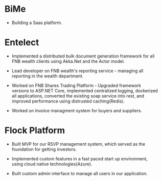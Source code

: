 # BiMe

* Building a Saas platform.


# Entelect 
 
* Implemented a distributed bulk document generation framework for all FNB wealth clients using Akka.Net and the Actor model.

* Lead developer on FNB wealth's reporting service - managing all reporting in the wealth department.

* Worked on FNB Shares Trading Platform - Upgraded framework versions to ASP.NET Core, implemented centralized logging, dockerized all applications, converted the existing soap service into rest, and improved performance using distrusted caching(Redis).

* Worked on Invoice managment system for buyers and suppliers.

# Flock Platform 

* Built MVP for our RSVP management system, which served as the foundation for getting investors.

* Implemented custom features in a fast paced start up environment, using cloud native technologies(Azure).

* Built custom admin interface to manage all users in our application.
